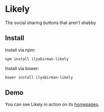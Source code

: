 # Likely

The social sharing buttons that aren’t shabby

## Install

Install via npm:

```sh
npm install ilyabirman-likely
```

Install via bower:

```sh
bower install ilyabirman-likely
```

## Demo

You can see Likely in action on its [homepages](http://ilyabirman.ru/projects/likely/).
